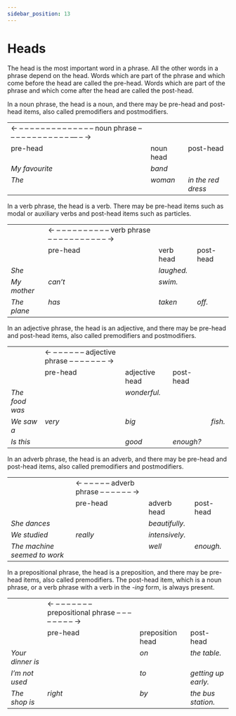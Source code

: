 ```yaml
---
sidebar_position: 13
---
```


# Heads

The head is the most important word in a phrase. All the other words in a phrase depend on the head. Words which are part of the phrase and which come before the head are called the pre-head. Words which are part of the phrase and which come after the head are called the post-head.

In a noun phrase, the head is a noun, and there may be pre-head and post-head items, also called premodifiers and postmodifiers.

<table><tbody><tr valign="top"><td>← – – – – – – – – – – – – – – noun phrase – – – – – – – – – – – – –– – →</td></tr><tr valign="top"><td>pre-head</td><td>noun head</td><td>post-head</td></tr><tr valign="top"><td><i>My favourite</i></td><td><i>band</i></td><td><br/></td></tr><tr valign="top"><td><i>The</i></td><td><i>woman</i></td><td><i>in the red dress</i></td></tr></tbody></table>

In a verb phrase, the head is a verb. There may be pre-head items such as modal or auxiliary verbs and post-head items such as particles.

<table><tbody><tr valign="top"><td><br/></td><td>← – – – – – – – – – – verb phrase – – – – – – – – – – – →</td></tr><tr valign="top"><td><br/></td><td>pre-head</td><td>verb head</td><td>post-head</td></tr><tr valign="top"><td><i>She</i></td><td><br/></td><td><i>laughed.</i></td><td><br/></td></tr><tr valign="top"><td><i>My mother</i></td><td><i>can’t</i></td><td><i>swim.</i></td><td><br/></td></tr><tr valign="top"><td><i>The plane</i></td><td><i>has</i></td><td><i>taken</i></td><td><i>off.</i></td></tr></tbody></table>

In an adjective phrase, the head is an adjective, and there may be pre-head and post-head items, also called premodifiers and postmodifiers.

<table><tbody><tr valign="top"><td><br/></td><td>← – – – – – – adjective phrase – – – – – – – →</td><td><br/></td></tr><tr valign="top"><td><br/></td><td>pre-head</td><td>adjective head</td><td>post-head</td><td><br/></td></tr><tr valign="top"><td><i>The food was</i></td><td><br/></td><td><i>wonderful.</i></td><td><br/></td><td><br/></td></tr><tr valign="top"><td><i>We saw a</i></td><td><i>very</i></td><td><i>big</i></td><td><br/></td><td><i>fish.</i></td></tr><tr valign="top"><td><i>Is this</i></td><td><br/></td><td><i>good</i></td><td><i>enough?</i></td><td><br/></td></tr></tbody></table>

In an adverb phrase, the head is an adverb, and there may be pre-head and post-head items, also called premodifiers and postmodifiers.

<table><tbody><tr valign="top"><td><br/></td><td>← – – – – – adverb phrase – – – – – – →</td></tr><tr valign="top"><td><br/></td><td>pre-head</td><td>adverb head</td><td>post-head</td></tr><tr valign="top"><td><i>She dances</i></td><td><br/></td><td><i>beautifully.</i></td><td><br/></td></tr><tr valign="top"><td><i>We studied</i></td><td><i>really</i></td><td><i>intensively.</i></td><td><br/></td></tr><tr valign="top"><td><i>The machine seemed to work</i></td><td><br/></td><td><i>well</i></td><td><i>enough.</i></td></tr></tbody></table>

In a prepositional phrase, the head is a preposition, and there may be pre-head items, also called premodifiers. The post-head item, which is a noun phrase, or a verb phrase with a verb in the -*ing* form, is always present.

<table><tbody><tr valign="top"><td><br/></td><td>← – – – – – – – prepositional phrase – – – – – – – – →</td></tr><tr valign="top"><td><br/></td><td>pre-head</td><td>preposition head</td><td>post-head</td></tr><tr valign="top"><td><i>Your dinner is</i></td><td><br/></td><td><i>on</i></td><td><i>the table.</i></td></tr><tr valign="top"><td><i>I’m not used</i></td><td><br/></td><td><i>to</i></td><td><i>getting up early.</i></td></tr><tr valign="top"><td><i>The shop is</i></td><td><i>right</i></td><td><i>by</i></td><td><i>the bus station.</i></td></tr></tbody></table>
